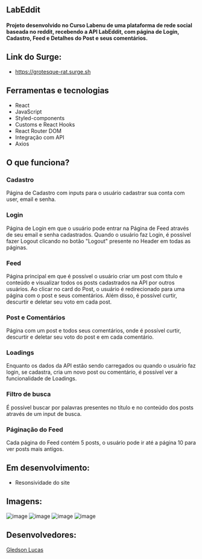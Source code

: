 ## LabEddit
<h4>Projeto desenvolvido no Curso Labenu de uma plataforma de rede social baseada no reddit, recebendo a API LabEddit, com página de Login, Cadastro, Feed e Detalhes do Post e seus comentários.</h4>

## Link do Surge:
- https://grotesque-rat.surge.sh

## Ferramentas e tecnologias
- React
- JavaScript
- Styled-components
- Customs e React Hooks
- React Router DOM
- Integração com API
- Axios

## O que funciona?
<h3>Cadastro</h3>
Página de Cadastro com inputs para o usuário cadastrar sua conta com user, email e senha.

<h3>Login</h3>
Página de Login em que o usuário pode entrar na Página de Feed através de seu email e senha cadastrados. Quando o usuário faz Login, é possível fazer Logout clicando no botão "Logout" presente no Header em todas as páginas.

<h3>Feed</h3>
Página principal em que é possível o usuário criar um post com título e conteúdo e visualizar todos os posts cadastrados na API por outros usuários. Ao clicar no card do Post, o usuário é redirecionado para uma página com o post e seus comentários. Além disso, é possível curtir, descurtir e deletar seu voto em cada post.

<h3>Post e Comentários</h3>
Página com um post e todos seus comentários, onde é possível curtir, descurtir e deletar seu voto do post e em cada comentário.

<h3>Loadings</h3>
Enquanto os dados da API estão sendo carregados ou quando o usuário faz login, se cadastra, cria um novo post ou comentário, é possível ver a funcionalidade de Loadings.

<h3>Filtro de busca</h3>
É possível buscar por palavras presentes no título e no conteúdo dos posts através de um input de busca.

<h3>Páginação do Feed</h3>
Cada página do Feed contém 5 posts, o usuário pode ir até a página 10 para ver posts mais antigos.

## Em desenvolvimento:
- Resonsividade do site

## Imagens:
![image](https://user-images.githubusercontent.com/94623630/167510748-cc76059d-e9c1-4b69-a60f-bf4850079b53.png)
![image](https://user-images.githubusercontent.com/94623630/167510793-b3057249-9aad-4191-932d-eb6f951fc7e3.png)
![image](https://user-images.githubusercontent.com/94623630/167510858-f0e0306e-0de4-4454-9a4a-3a060d0031b0.png)
![image](https://user-images.githubusercontent.com/94623630/167510912-edab3fc2-b0df-4d40-ad88-ef29876b2204.png)

## Desenvolvedores:
<a href="https://github.com/GledsonLucas111">Gledson Lucas</a>
